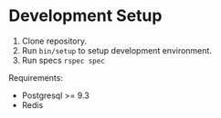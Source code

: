 # Development Setup

1. Clone repository.
2. Run `bin/setup` to setup development environment.
3. Run specs `rspec spec`

Requirements:

* Postgresql >= 9.3
* Redis
